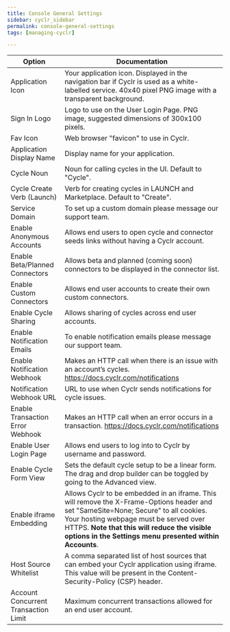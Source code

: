 ```yaml
---
title: Console General Settings
sidebar: cyclr_sidebar
permalink: console-general-settings
tags: [managing-cyclr]

---
```


| Option | Documentation |
| --- | --- |
| Application Icon | Your application icon. Displayed in the navigation bar if Cyclr is used as a white-labelled service.  40x40 pixel PNG image with a transparent background. |
| Sign In Logo | Logo to use on the User Login Page.  PNG image, suggested dimensions of 300x100 pixels. |
| Fav Icon | Web browser "favicon" to use in Cyclr. |
| Application Display Name | Display name for your application. |
| Cycle Noun | Noun for calling cycles in the UI. Default to "Cycle". |
| Cycle Create Verb (Launch) | Verb for creating cycles in LAUNCH and Marketplace. Default to "Create". |
| Service Domain | To set up a custom domain please message our support team. |
| Enable Anonymous Accounts | Allows end users to open cycle and connector seeds links without having a Cyclr account. |
| Enable Beta/Planned Connectors | Allows beta and planned (coming soon) connectors to be displayed in the connector list.|
| Enable Custom Connectors | Allows end user accounts to create their own custom connectors. |
| Enable Cycle Sharing | Allows sharing of cycles across end user accounts. |
| Enable Notification Emails | To enable notification emails please message our support team.
| Enable Notification Webhook | Makes an HTTP call when there is an issue with an account’s cycles. https://docs.cyclr.com/notifications |
|	Notification Webhook URL | URL to use when Cyclr sends notifications for cycle issues. |
| Enable Transaction Error Webhook | Makes an HTTP call when an error occurs in a transaction. https://docs.cyclr.com/notifications |
| Enable User Login Page | Allows end users to log into to Cyclr by username and password. |
| Enable Cycle Form View | Sets the default cycle setup to be a linear form. The drag and drop builder can be toggled by going to the Advanced view. |
| Enable iframe Embedding | Allows Cyclr to be embedded in an iframe. This will remove the X-Frame-Options header and set "SameSite=None; Secure" to all cookies. Your hosting webpage must be served over HTTPS. **Note that this will reduce the visible options in the Settings menu presented within Accounts**.|
| Host Source Whitelist | A comma separated list of host sources that can embed your Cyclr application using iframe. This value will be present in the Content-Security-Policy (CSP) header. |
| Account Concurrent Transaction Limit | Maximum concurrent transactions allowed for an end user account. |
